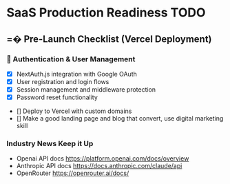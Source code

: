 # SaaS Production Readiness TODO

## =� Pre-Launch Checklist (Vercel Deployment)

###  Authentication & User Management
- [x] NextAuth.js integration with Google OAuth
- [x] User registration and login flows
- [x] Session management and middleware protection
- [x] Password reset functionality
- [] Deploy to Vercel with custom domains
- [] Make a good landing page and blog that convert, use digital marketing skill

### Industry News Keep it Up
- Openai API docs https://platform.openai.com/docs/overview
- Anthropic API docs https://docs.anthropic.com/claude/api
- OpenRouter https://openrouter.ai/docs/ 
